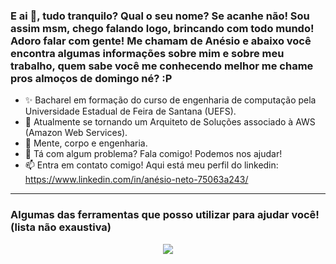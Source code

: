 ### E ai 👋, tudo tranquilo? Qual o seu nome? Se acanhe não! Sou assim msm, chego falando logo, brincando com todo mundo! Adoro falar com gente! Me chamam de Anésio e abaixo você encontra algumas informações sobre mim e sobre meu trabalho, quem sabe você me conhecendo melhor me chame pros almoços de domingo né? :P

<!--
**AnesioSousa/AnesioSousa** is a ✨ _special_ ✨ repository because its `README.md` (this file) appears on your GitHub profile.

Here are some ideas to get you started:
-->
- ✨ Bacharel em formação do curso de engenharia de computação pela Universidade Estadual de Feira de Santana (UEFS).
- 🔭 Atualmente se tornando um Arquiteto de Soluções associado à AWS (Amazon Web Services).
- 🌱 Mente, corpo e engenharia.
- 👯 Tá com algum problema? Fala comigo! Podemos nos ajudar! 
- 📫 Entra em contato comigo! Aqui está meu perfil do linkedin: https://www.linkedin.com/in/anésio-neto-75063a243/

<hr>

### Algumas das ferramentas que posso utilizar para ajudar você! (lista não exaustiva)

<div  display="flex" , align="center"> 
<p align="center">
  <a href="https://skillicons.dev">
    <img src="https://skillicons.dev/icons?i=git,jenkins,python,flask,django,postgres,mongo,ubuntu,kali,docker,kubernetes,aws" />
  </a>
</p>
</div>
<br></br>
